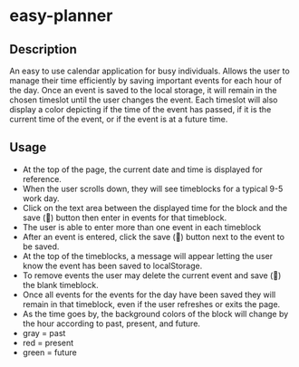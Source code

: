 # easy-planner

## Description
An easy to use calendar application for busy individuals. Allows the user to manage their time efficiently by saving important events for each hour of the day. Once an event is saved to the local storage, it will remain in the chosen timeslot until the user changes the event. Each timeslot will also display a color depicting if the time of the event has passed, if it is the current time of the event, or if the event is at a future time. 

## Usage
* At the top of the page, the current date and time is displayed for reference.
* When the user scrolls down, they will see timeblocks for a typical 9-5 work day.
* Click on the text area between the displayed time for the block and the save (💾) button then enter in events for that timeblock.
* The user is able to enter more than one event in each timeblock
* After an event is entered, click the save (💾) button next to the event to be saved.
* At the top of the timeblocks, a message will appear letting the user know the event has been saved to localStorage.
* To remove events the user may delete the current event and save (💾) the blank timeblock.
* Once all events for the events for the day have been saved they will remain in that timeblock, even if the user refreshes or exits the page.
* As the time goes by, the background colors of the block will change by the hour according to past, present, and future.
* gray = past
* red = present
* green = future

